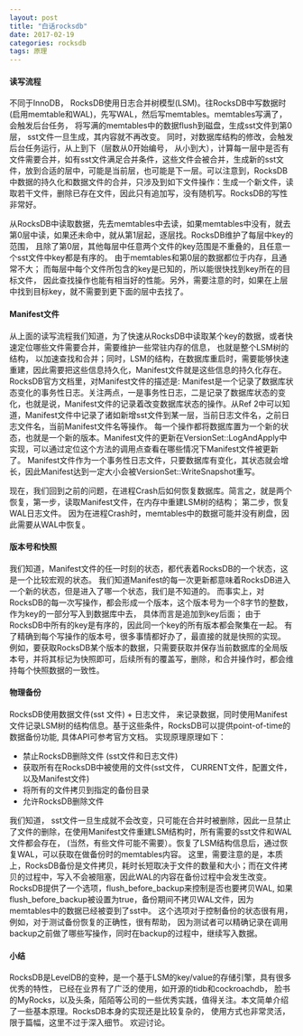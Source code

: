 ```yaml
---
layout: post
title: "白话rocksdb"
date: 2017-02-19
categories: rocksdb
tags: 原理
---
```



#### 读写流程 ####
不同于InnoDB， RocksDB使用日志合并树模型(LSM)。往RocksDB中写数据时(启用memtable和WAL)，先写WAL，然后写memtables。memtables写满了，会触发后台任务， 将写满的memtables中的数据flush到磁盘，生成sst文件到第0层， sst文件一旦生成，其内容就不再改变。 同时，对数据库结构的修改，会触发后台任务运行，从上到下（层数从0开始编号， 从小到大），计算每一层中是否有文件需要合并，如有sst文件满足合并条件，这些文件会被合并，生成新的sst文件，放到合适的层中，可能是当前层，也可能是下一层。可以注意到，RocksDB中数据的持久化和数据文件的合并，只涉及到如下文件操作：生成一个新文件，读取若干文件，删除已存在文件，因此只有追加写，没有随机写。RocksDB的写性非常好。

从RocksDB中读取数据，先去memtables中去读，如果memtables中没有，就去第0层中读，如果还未命中，就从第1层起，逐层找。RocksDB维护了每层中key的范围， 且除了第0层，其他每层中任意两个文件的key范围是不重叠的，且任意一个sst文件中key都是有序的。 由于memtables和第0层的数据都位于内存，且通常不大； 而每层中每个文件所包含的key是已知的，所以能很快找到key所在的目标文件， 因此查找操作也能有相当好的性能。另外，需要注意的时，如果在上层中找到目标key，就不需要到更下面的层中去找了。

#### Manifest文件 ####
从上面的读写流程我们知道，为了快速从RocksDB中读取某个key的数据，或者快速定位哪些文件需要合并，需要维护一些常驻内存的信息， 也就是整个LSM树的结构， 以加速查找和合并；同时，LSM的结构，在数据库重启时，需要能够快速重建，因此需要把这些信息持久化，Manifest文件就是这些信息的持久化存在。 RocksDB官方文档里，对Manifest文件的描述是: Manifest是一个记录了数据库状态变化的事务性日志。关注两点，一是事务性日志，二是记录了数据库状态的变化，也就是说，Manifest文件的记录着改变数据库状态的操作。从Ref 2中可以知道，Manifest文件中记录了诸如新增sst文件到某一层，当前日志文件名，之前日志文件名，当前Manifest文件名等操作。 每一个操作都将数据库置为一个新的状态，也就是一个新的版本。Manifest文件的更新在VersionSet::LogAndApply中实现，可以通过定位这个方法的调用点查看在哪些情况下Manifest文件被更新了。 Manifest文件作为一个事务性日志文件，只要数据库有变化，其状态就会增长，因此Manifest达到一定大小会被VersionSet::WriteSnapshot重写。 

现在，我们回到之前的问题，在进程Crash后如何恢复数据库。简言之，就是两个恢复，第一步，读取Manifest文件，在内存中重建LSM树的结构； 第二步，恢复WAL日志文件。 因为在进程Crash时，memtables中的数据可能并没有刷盘，因此需要从WAL中恢复。

#### 版本号和快照 ####
我们知道，Manifest文件的任一时刻的状态，都代表着RocksDB的一个状态，这是一个比较宏观的状态。 我们知道Manifest的每一次更新都意味着RocksDB进入一个新的状态，但是进入了哪一个状态，我们是不知道的。 而事实上，对RocksDB的每一次写操作，都会形成一个版本，这个版本号为一个8字节的整数，作为key的一部分写入到数据库中去， 具体而言是追加到key后面； 由于RocksDB中所有的key是有序的，因此同一个key的所有版本都会聚集在一起。 有了精确到每个写操作的版本号，很多事情都好办了，最直接的就是快照的实现。 例如，要获取RocksDB某个版本的数据，只需要获取并保存当前数据库的全局版本号，并将其标记为快照即可，后续所有的覆盖写，删除，和合并操作时，都会维持每个快照数据的一致性。

#### 物理备份 ####
RocksDB使用数据文件(sst 文件) + 日志文件， 来记录数据，同时使用Manifest文件记录LSM树的结构信息。基于这些条件，RocksDB可以提供point-of-time的数据备份功能,  具体API可参考官方文档。 实现原理原理如下：

- 禁止RocksDB删除文件 (sst文件和日志文件)
- 获取所有在RocksDB中被使用的文件(sst文件， CURRENT文件，配置文件，以及Manifest文件)
- 将所有的文件拷贝到指定的备份目录
- 允许RocksDB删除文件

我们知道， sst文件一旦生成就不会改变，只可能在合并时被删除，因此一旦禁止了文件的删除，在使用Manifest文件重建LSM结构时，所有需要的sst文件和WAL文件都会存在， (当然，有些文件可能不需要）。恢复了LSM结构信息后，通过恢复WAL，可以获取在做备份时的memtables内容。 这里，需要注意的是，本质上，RocksDB备份是文件拷贝，耗时长短取决于文件的数量和大小；而在文件拷贝的过程中，写入不会被阻塞，因此WAL的内容在备份过程中会发生改变。RocksDB提供了一个选项，flush\_before\_backup来控制是否也要拷贝WAL, 如果flush\_before\_backup被设置为true，备份期间不拷贝WAL文件，因为memtables中的数据已经被耍到了sst中。 这个选项对于控制备份的状态很有用， 例如，对于测试备份恢复的正确性，很有帮助， 因为测试者可以精确记录在调用backup之前做了哪些写操作，同时在backup的过程中，继续写入数据。

#### 小结 ####
RocksDB是LevelDB的变种，是一个基于LSM的key/value的存储引擎，具有很多优秀的特性， 已经在业界有了广泛的使用，如开源的tidb和cockroachdb， 脸书的MyRocks，以及头条，陌陌等公司的一些优秀实践，值得关注。本文简单介绍了一些基本原理。RocksDB本身的实现还是比较复杂的， 使用方式也非常灵活， 限于篇幅，这里不过于深入细节。 欢迎讨论。 
